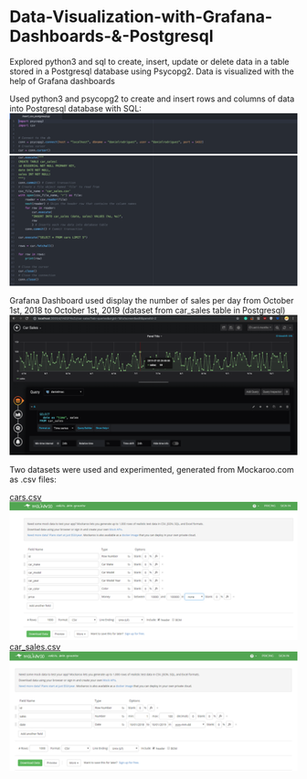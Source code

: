 # Data-Visualization-with-Grafana-Dashboards-&-Postgresql
Explored python3 and sql to create, insert, update or delete data in a table stored in a Postgresql database using Psycopg2. Data is visualized with the help of Grafana dashboards

Used python3 and psycopg2 to create and insert rows and columns of data into Postgresql database with SQL:
<img src="images/Screenshot%202019-10-14%2002.43.58.png">
<img src="images/Screenshot%202019-10-14%2002.45.17.png">

Grafana Dashboard used display the number of sales per day from October 1st, 2018 to October 1st, 2019 (dataset from car_sales table in Postgresql)
<img src="images/Screenshot%202019-10-14%2002.24.52.png">

Two datasets were used and experimented, generated from Mockaroo.com as .csv files:

<a href="https://github.com/drod1029/Data-Visualization-with-Postgresql/blob/master/cars.csv">cars.csv</a>
<img src="images/mockaroo.PNG">
<a href="https://github.com/drod1029/Data-Visualization-with-Postgresql/blob/master/car_sales.csv">car_sales.csv</a>
<img src="images/mockaroo2.PNG">
